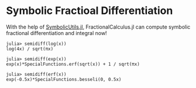 # Symbolic Fractioal Differentiation

With the help of [SymbolicUtils.jl](https://github.com/JuliaSymbolics/SymbolicUtils.jl), FractionalCalculus.jl can compute symbolic fractional differentiation and integral now!

```julia-repl
julia> semidiff(log(x))
log(4x) / sqrt(πx)

julia> semidiff(exp(x))
exp(x)*SpecialFunctions.erf(sqrt(x)) + 1 / sqrt(πx)

julia> semidiff(erf(x))
exp(-0.5x)*SpecialFunctions.besseli(0, 0.5x)
```